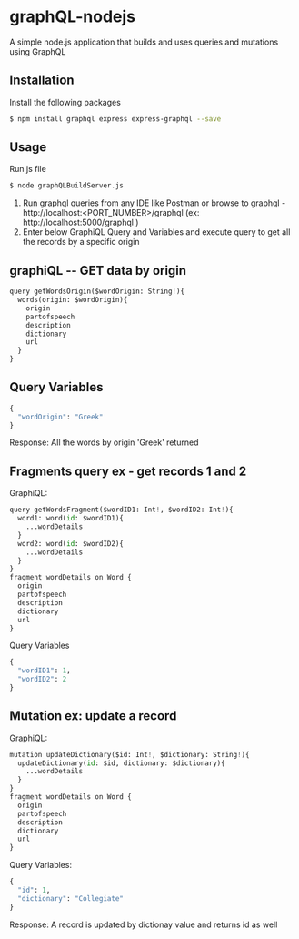 # graphQL-nodejs
A simple node.js application that builds and uses queries and mutations using GraphQL

## Installation
Install the following packages
```bash
$ npm install graphql express express-graphql --save
```
## Usage
Run js file
```python
$ node graphQLBuildServer.js
```
1. Run graphql queries from any IDE like Postman or browse to graphql - http://localhost:<PORT_NUMBER>/graphql  (ex: http://localhost:5000/graphql ) 
2. Enter below GraphiQL Query and Variables and execute query to get all the records by a specific origin

## graphiQL -- GET data by origin
```python
query getWordsOrigin($wordOrigin: String!){
  words(origin: $wordOrigin){
    origin
    partofspeech
    description
    dictionary
    url
  }
}
```
## Query Variables
```python
{
  "wordOrigin": "Greek"
}
```
Response: All the words by origin 'Greek' returned

## Fragments query ex - get records 1 and 2
GraphiQL:
```python
query getWordsFragment($wordID1: Int!, $wordID2: Int!){  
  word1: word(id: $wordID1){
    ...wordDetails    
  }  
  word2: word(id: $wordID2){
    ...wordDetails
  }
}
fragment wordDetails on Word {
  origin
  partofspeech
  description
  dictionary
  url
}
```
Query Variables
```python
{
  "wordID1": 1,
  "wordID2": 2
}
```
## Mutation ex: update a record
GraphiQL:
```python
mutation updateDictionary($id: Int!, $dictionary: String!){
  updateDictionary(id: $id, dictionary: $dictionary){
    ...wordDetails
  }
}
fragment wordDetails on Word {
  origin
  partofspeech
  description
  dictionary
  url
}
```
Query Variables:
```python
{
  "id": 1,
  "dictionary": "Collegiate"
}
```
Response: A record is updated by dictionay value and returns id as well
